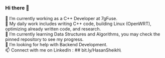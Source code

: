 ### Hi there 👋

🔭 I’m currently working as a C++ Developer at 7gFuse.\
📝 My daily work includes writing C++ code, building Linux (OpenWRT), optimizing already written code, and research.\
🌱 I’m currently learning Data Structures and Algorithms, you may check the pinned repository to see my progress.\
🤔 I’m looking for help with Backend Development.\
📫 Connect with me on LinkedIn : ## bit.ly/HasanSheikh\

<!--
**hasansheikh3/hasansheikh3** is a ✨ _special_ ✨ repository because its `README.md` (this file) appears on your GitHub profile.

Here are some ideas to get you started:

- 🔭 I’m currently working on ...
- 🌱 I’m currently learning ...
- 👯 I’m looking to collaborate on ...
- 🤔 I’m looking for help with ...
- 💬 Ask me about ...
- 📫 How to reach me: ...
- 😄 Pronouns: ...
- ⚡ Fun fact: ...
-->

